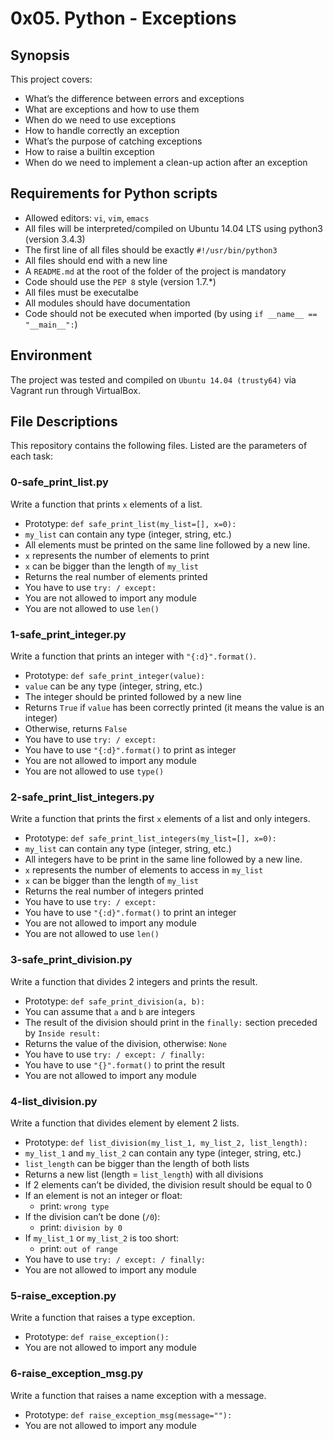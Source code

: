 # 0x05. Python - Exceptions

## Synopsis
This project covers:
* What’s the difference between errors and exceptions
* What are exceptions and how to use them
* When do we need to use exceptions
* How to handle correctly an exception
* What’s the purpose of catching exceptions
* How to raise a builtin exception
* When do we need to implement a clean-up action after an exception

## Requirements for Python scripts
* Allowed editors: `vi`, `vim`, `emacs`
* All files will be interpreted/compiled on Ubuntu 14.04 LTS using python3 (version 3.4.3)
* The first line of all files should be exactly `#!/usr/bin/python3`
* All files should end with a new line
* A `README.md` at the root of the folder of the project is mandatory
* Code should use the `PEP 8` style (version 1.7.*)
* All files must be executalbe
* All modules should have documentation
* Code should not be executed when imported (by using `if __name__ == "__main__":`)

## Environment
The project was tested and compiled on `Ubuntu 14.04 (trusty64)` via Vagrant run through VirtualBox.

## File Descriptions
This repository contains the following files. Listed are the parameters of each task:

### 0-safe_print_list.py

Write a function that prints `x` elements of a list.

* Prototype: `def safe_print_list(my_list=[], x=0):`
* `my_list` can contain any type (integer, string, etc.)
* All elements must be printed on the same line followed by a new line.
* `x` represents the number of elements to print
* `x` can be bigger than the length of `my_list`
* Returns the real number of elements printed
* You have to use `try: / except:`
* You are not allowed to import any module
* You are not allowed to use `len()`

### 1-safe_print_integer.py

Write a function that prints an integer with `"{:d}".format()`.

* Prototype: `def safe_print_integer(value):`
* `value` can be any type (integer, string, etc.)
* The integer should be printed followed by a new line
* Returns `True` if `value` has been correctly printed (it means the value is an integer)
* Otherwise, returns `False`
* You have to use `try: / except:`
* You have to use `"{:d}".format()` to print as integer
* You are not allowed to import any module
* You are not allowed to use `type()`

### 2-safe_print_list_integers.py

Write a function that prints the first `x` elements of a list and only integers.

* Prototype: `def safe_print_list_integers(my_list=[], x=0):`
* `my_list` can contain any type (integer, string, etc.)
* All integers have to be print in the same line followed by a new line.
* `x` represents the number of elements to access in `my_list`
* `x` can be bigger than the length of `my_list`
* Returns the real number of integers printed
* You have to use `try: / except:`
* You have to use `"{:d}".format()` to print an integer
* You are not allowed to import any module
* You are not allowed to use `len()`

### 3-safe_print_division.py

Write a function that divides 2 integers and prints the result.

* Prototype: `def safe_print_division(a, b):`
* You can assume that `a` and `b` are integers
* The result of the division should print in the `finally:` section preceded by `Inside result:`
* Returns the value of the division, otherwise: `None`
* You have to use `try: / except: / finally:`
* You have to use `"{}".format()` to print the result
* You are not allowed to import any module

### 4-list_division.py

Write a function that divides element by element 2 lists.

* Prototype: `def list_division(my_list_1, my_list_2, list_length):`
* `my_list_1` and `my_list_2` can contain any type (integer, string, etc.)
* `list_length` can be bigger than the length of both lists
* Returns a new list (length = `list_length`) with all divisions
* If 2 elements can’t be divided, the division result should be equal to 0
* If an element is not an integer or float:
  * print: `wrong type`
* If the division can’t be done (`/0`):
  * print: `division by 0`
* If `my_list_1` or `my_list_2` is too short:
  * print: `out of range`
* You have to use `try: / except: / finally:`
* You are not allowed to import any module

### 5-raise_exception.py

Write a function that raises a type exception.

* Prototype: `def raise_exception():`
* You are not allowed to import any module

### 6-raise_exception_msg.py

Write a function that raises a name exception with a message.

* Prototype: `def raise_exception_msg(message=""):`
* You are not allowed to import any module
